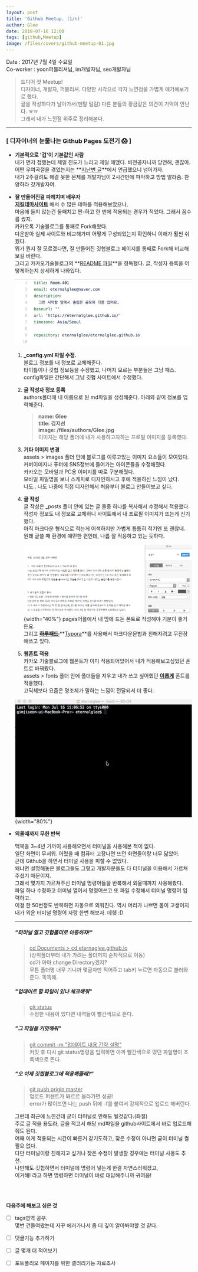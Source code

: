 ```yaml
---
layout: post
title: 'Github Meetup. (1/n)'
author: Glee
date: 2018-07-16 12:00
tags: [github,Meetup]
image: /files/covers/github-meetup-01.jpg
---
```


Date : 2017년 7월 4일 수요일<br />Co-worker : yoon퍼블리셔님, im개발자님, seo개발자님  


> 드디어 첫 Meetup!  
> 디자이너, 개발자, 퍼블리셔. 다양한 시각으로 각자 느낀점을 가볍게 애기해보기로 했다.  
> 글을 작성하다가 날아가서(멘탈 털림) 다른 분들의 황금같은 의견이 기억이 안난다. ㅠㅠ  
> 그래서 내가 느낀점 위주로 정리해본다.  

- - -

### [ 디자이너의 눈물나는 Github Pages 도전기 &#128561; ]

- **기본적으로 '겁'이 기본값인 사람**  
  내가 먼저 접했는데 제일 진도가 느리고 제일 헤맸다. 비전공자니까 당연해, 괜찮아.<br />어떤 우여곡절을 겪었는지는 **[지난번 글](https://eternalglee.github.io/2018/07/10/start_github/)**에서 언급했으니 넘어가자.<br />내가 2주걸려도 해결 못한 문제를 개발자님이 2시간만에 파악하고 방법 알랴줌.  찬양하라 갓개발자여.  

  

- **잘 만들어진걸 파헤치며 배우자**<br />**[지킬테마사이트](https://jekyllthemes.org/)** 에서 수 많은 테마를 적용해보았으나,<br />마음에 들지 않는건 둘째치고 짠-하고 한 번에 적용되는 경우가 적었다. 그래서 꼼수를 썼지.<br />카카오톡 기술블로그를 통째로 Fork해왔다.<br />다운받아 실제 사이트와 비교해가며 어떻게 구성되었는지 확인하니 이해가 훨씬 쉬웠다.<br />뭐가 뭔지 잘 모르겠다면, 잘 만들어진 깃헙블로그 페이지를 통째로 Fork해 비교해보길 바란다.<br />그리고 카카오기술블로그의 **[README 파일](https://github.com/kakao/kakao.github.io/blob/master/README.md)**을 정독했다. 글, 작성자 등록을 어떻게하는지 상세하게 나와있다.

  


  ![기초가 되는 config파일 수정하기](/files/config-edit.png)


  1. **_config.yml 파일 수정.**<br />블로그 정보를 내 정보로 교체해준다.<br />타이틀이나 깃헙 정보등을 수정했고, 나머지 모르는 부분들은 그냥 패스.<br />config파일은 간단해서 그냥 깃헙 사이트에서 수정했다.

  2. **글 작성자 정보 등록**<br />authors폴더에 내 이름으로 된 md파일을 생성해준다. 아래와 같이 정보를 입력해준다.  

     > **name: Glee**<br />**title: 김지선** <br />**image: /files/authors/Glee.jpg**<br />이미지는 해당 폴더에 내가 사용하고자하는 프로필 이미지를 등록했다.
     >

  3. **기타 이미지 변경**<br />assets > images 폴더 안에 블로그를 이루고있는 이미지 요소들이 모여있다.<br />커버이미지나 푸터에 SNS정보에 들어가는 아이콘들을 수정해줬다.<br />카카오는 모바일과 PC용 이미지를 따로 구분해줬다.<br />모바일 파일명을 보니 스케치로 디자인하시고 후에 적용하신 느낌이 났다.<br />나도.. 나도 나중에 직접 디자인해서 처음부터 블로그 만들어보고 싶다.  

  4. **글 작성**<br />글 작성은 _posts 폴더 안에 있는 글 들중 하나를 복사해서 수정해서 적용했다.<br />작성자 정보도 내 정보로 교체하니 사이트에서 내 프로필 이미지가 뜨는게 신기했다.<br />아직 마크다운 형식으로 적는게 어색하지만 가볍게 틈틈히 적기엔 또 괜찮네.<br />원래 글쓸 때 환경에 예민한 편인데, 나름 잘 적응하고 있는 듯하다.  

       ![예민한 사람의 평소 글쓰기 환경](/files/write-in-pages.png){width="40%"}
       pages어플에서 내 맘에 드는 폰트로 작성해야 기분이 좋거든요.  
       그리고 ~~**[하루패드 ](http://pad.haroopress.com/page.html)**~~ **[Typora](https://www.typora.io/)**를 사용해서 마크다운문법과 친해지려고 무진장 애쓰고 있다. 

  5. **웹폰트 적용**<br />카카오 기술블로그에 웹폰트가 이미 적용되어있어서 내가 적용해보고싶었던 폰트로 바꿔봤다.<br />assets > fonts 폴더 안에 폴더들을 지우고 내가 쓰고 싶어했던 **[이롭게](http://font.iropke.com/batang/)** 폰트를 적용했다.<br />고딕체보다 요즘은 명조체가 말하는 느낌이 전달되서 더 좋다.  




   ![터미널이랑 칭구칭긔](/files/my-terminal.gif){width="80%"}

- **외울때까지 무한 반복**

  맥북을 3~4년 가까이 사용해오면서 터미널을 사용해본 적이 없다.<br />일단 화면이 무서워. 어렸을 때 컴퓨터 고장나면 뜨던 화면들이랑 너무 닮았어.<br />근데 Github을 하면서 터미널 사용을 피할 수 없었다.<br />왜냐면 설명해놓은 블로그들도 그렇고 개발자분들도 다 터미널을 이용해서 가르쳐주셨기 때문이지.<br />그래서 몇가지 가르쳐주신 터미널 명령어들을 반복해서 외울때까지 사용해봤다.<br />파일 하나 수정하고 터미널 열어서 명령어쓰고 또 파일 수정해서 터미널 명령어 입력하고. <br />이걸 한 50번정도 반복하면 자동으로 외워진다. 역시 머리가 나쁘면 몸이 고생이지<br />내가 외운 터미널 명령어 자랑 한번 해보자. 데헷 :D<br />

  ---

  ##### "터미널 열고 깃헙폴더로 이동하자!"

  > <u>cd Documents > cd eternaglee.github.io</u><br />(상위폴더부터 내가 가려는 폴더까지 순차적으로 이동)<br />cd가 아마 change Directory겠지?<br />무튼 폴더명 너무 기니까 몇글자만 적어주고 tab키 누르면 자동으로 불러와준다. 똑똑해.
  >

  

  ##### "업데이트 할 파일이 있나 체크해줘"

  > <u>git status</u><br />수정한 내용이 있다면 내역들이 빨간색으로 뜬다.  
  >

  

  ##### "그 파일들 커밋해줘"

  >  <u>git commit -m "업데이트 내용 간략 설명"</u> <br />커밋 후 다시 git status명령을 입력하면 아까 빨간색으로 떴던 파일명이 초록색으로 뜬다.  
  >

  

  ##### "오 이제 깃헙블로그에 적용해줄래?"

  > <u>git push origin master</u><br />업로드 퍼센트가 쫘르르 올라가면 성공!<br />error가 많이뜨면 나는 push 뒤에 -f를 붙여서 강제적으로 업로드 해버린다.  
  >

  그런데 최근에 느낀건데 굳이 터미널로 안해도 될것같다.(좌절)<br />주로 글 적을 용도라, 글을 적고서 해당 md파일을 github사이트에서 바로 업로드해줘도 된다.<br />어째 이게 적용되는 시간이 빠른거 같기도하고, 잦은 수정이 아니면 굳이 터미널 켤 필요 없다.<br />다만 터미널이랑 친해지고 싶거나 잦은 수정이 발생할 경우에는 터미널 사용도 추천.<br />나만해도 깃헙하면서 터미널에 명령어 넣는게 한결 자연스러워졌고,<br />이거해! 라고 하면 명령하면 터미널이 바로 대답해주니까 귀여움!

  ​    


​    
  **다음주에 해보고 싶은 것**  
  - [ ] tags영역 공부.<br />몇번 건들여봤는데 자꾸 에러가나서 좀 더 깊이 알아봐야할 것 같다.  

  - [ ] 댓글기능 추가하기 

  - [ ] 글 몇개 더 적어보기  

  - [ ] 포트폴리오 페이지를 위한 갤러리기능 자료조사  

